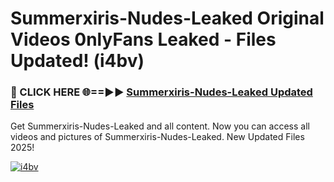 # Summerxiris-Nudes-Leaked Original Videos 0nlyFans Leaked - Files Updated! (i4bv)

<h3>🔴 CLICK HERE 🌐==►► <a href="https://tinyurl.com/4mcuefdz" rel="nofollow">Summerxiris-Nudes-Leaked Updated Files</a></h3>

Get Summerxiris-Nudes-Leaked and all content. Now you can access all videos and pictures of Summerxiris-Nudes-Leaked. New Updated Files 2025!

[![i4bv](https://i.imgur.com/StAQSOY.gif)](https://tinyurl.com/4mcuefdz)
